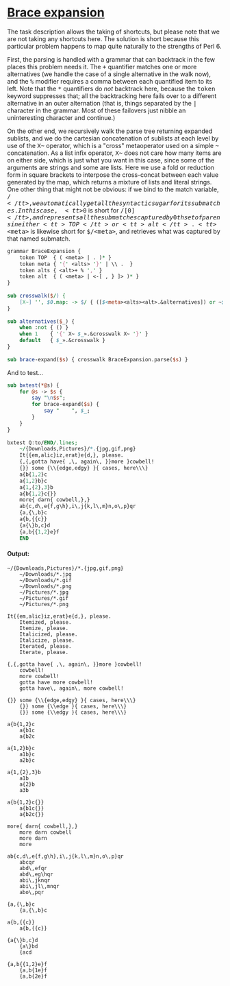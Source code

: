 [1]: http://rosettacode.org/wiki/Brace_expansion

# [Brace expansion][1]

The task description allows the taking of shortcuts, but please note that we are not taking any shortcuts here. The solution is short because this particular problem happens to map quite naturally to the strengths of Perl 6.



First, the parsing is handled with a grammar that can backtrack in the few places this problem needs it. The <tt>+</tt> quantifier matches one or more alternatives (we handle the case of a single alternative in the walk now), and the <tt>%</tt> modifier requires a comma between each quantified item to its left. Note that the <tt>\*</tt> quantifiers do _not_ backtrack here, because the <tt>token</tt> keyword suppresses that; all the backtracking here fails over to a different alternative in an outer alternation (that is, things separated by the <tt>|</tt> character in the grammar. Most of these failovers just nibble an uninteresting character and continue.)



On the other end, we recursively walk the parse tree returning expanded sublists, and we do the cartesian concatenation of sublists at each level by use of the <tt>X~</tt> operator, which is a "cross" metaoperator used on a simple <tt>~</tt> concatenation. As a list infix operator, <tt>X~</tt> does not care how many items are on either side, which is just what you want in this case, since some of the arguments are strings and some are lists. Here we use a fold or reduction form in square brackets to interpose the cross-concat between each value generated by the map, which returns a mixture of lists and literal strings. One other thing that might not be obvious: if we bind to the match variable, <tt>$/</tt>, we automatically get all the syntactic sugar for its submatches. In this case, <tt>$0</tt> is short for <tt>$/[0]</tt>, and represents all the submatches captured by 0th set of parens in either <tt>TOP</tt> or <tt>alt</tt>. <tt>$&lt;meta&gt;</tt> is likewise short for <tt>$/&lt;meta&gt;</tt>, and retrieves what was captured by that named submatch.

```perl
grammar BraceExpansion {
    token TOP  { ( <meta> | . )* }
    token meta { '{' <alts> '}' | \\ .  }
    token alts { <alt>+ % ',' }
    token alt  { ( <meta> | <-[ , } ]> )* }
}
 
sub crosswalk($/) {
    [X~] '', $0.map: -> $/ { ([$<meta><alts><alt>.&alternatives]) or ~$/ }
}
 
sub alternatives($_) {
    when :not { () }
    when 1    { '{' X~ $_».&crosswalk X~ '}' }
    default   { $_».&crosswalk }
}
 
sub brace-expand($s) { crosswalk BraceExpansion.parse($s) }
```


And to test...

```perl
sub bxtest(*@s) {
    for @s -> $s {
        say "\n$s";
        for brace-expand($s) {
            say "    ", $_;
        }
    }
}
 
bxtest Q:to/END/.lines;
    ~/{Downloads,Pictures}/*.{jpg,gif,png}
    It{{em,alic}iz,erat}e{d,}, please.
    {,{,gotta have{ ,\, again\, }}more }cowbell!
    {}} some {\\{edge,edgy} }{ cases, here\\\}
    a{b{1,2}c
    a{1,2}b}c
    a{1,{2},3}b
    a{b{1,2}c{}}
    more{ darn{ cowbell,},}
    ab{c,d\,e{f,g\h},i\,j{k,l\,m}n,o\,p}qr
    {a,{\,b}c
    a{b,{{c}}
    {a{\}b,c}d
    {a,b{{1,2}e}f
    END
```

#### Output:
```
~/{Downloads,Pictures}/*.{jpg,gif,png}
    ~/Downloads/*.jpg
    ~/Downloads/*.gif
    ~/Downloads/*.png
    ~/Pictures/*.jpg
    ~/Pictures/*.gif
    ~/Pictures/*.png

It{{em,alic}iz,erat}e{d,}, please.
    Itemized, please.
    Itemize, please.
    Italicized, please.
    Italicize, please.
    Iterated, please.
    Iterate, please.

{,{,gotta have{ ,\, again\, }}more }cowbell!
    cowbell!
    more cowbell!
    gotta have more cowbell!
    gotta have\, again\, more cowbell!

{}} some {\\{edge,edgy} }{ cases, here\\\}
    {}} some {\\edge }{ cases, here\\\}
    {}} some {\\edgy }{ cases, here\\\}

a{b{1,2}c
    a{b1c
    a{b2c

a{1,2}b}c
    a1b}c
    a2b}c

a{1,{2},3}b
    a1b
    a{2}b
    a3b

a{b{1,2}c{}}
    a{b1c{}}
    a{b2c{}}

more{ darn{ cowbell,},}
    more darn cowbell
    more darn
    more

ab{c,d\,e{f,g\h},i\,j{k,l\,m}n,o\,p}qr
    abcqr
    abd\,efqr
    abd\,eg\hqr
    abi\,jknqr
    abi\,jl\,mnqr
    abo\,pqr

{a,{\,b}c
    {a,{\,b}c

a{b,{{c}}
    a{b,{{c}}

{a{\}b,c}d
    {a\}bd
    {acd

{a,b{{1,2}e}f
    {a,b{1e}f
    {a,b{2e}f
```